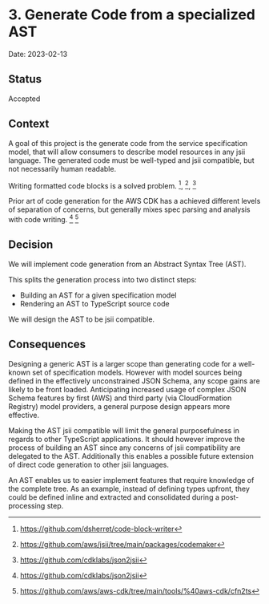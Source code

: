 # 3. Generate Code from a specialized AST

Date: 2023-02-13

## Status

Accepted

## Context

A goal of this project is the generate code from the service specification model,
that will allow consumers to describe model resources in any jsii language.
The generated code must be well-typed and jsii compatible, but not necessarily human readable.

Writing formatted code blocks is a solved problem. [^code-block-writer], [^codemaker], [^json2jsii]

Prior art of code generation for the AWS CDK has a achieved different levels of separation of concerns, but generally mixes spec parsing and analysis with code writing.
 [^json2jsii] [^cfn2ts]

## Decision

We will implement code generation from an Abstract Syntax Tree (AST).

This splits the generation process into two distinct steps:

- Building an AST for a given specification model
- Rendering an AST to TypeScript source code

We will design the AST to be jsii compatible.

## Consequences

Designing a generic AST is a larger scope than generating code for a well-known set of specification models.
However with model sources being defined in the effectively unconstrained JSON Schema, any scope gains are likely to be front loaded.
Anticipating increased usage of complex JSON Schema features by first (AWS) and third party (via CloudFormation Registry) model providers, a general purpose design appears more effective.

Making the AST jsii compatible will limit the general purposefulness in regards to other TypeScript applications.
It should however improve the process of building an AST since any concerns of jsii compatibility are delegated to the AST.
Additionally this enables a possible future extension of direct code generation to other jsii languages.

An AST enables us to easier implement features that require knowledge of the complete tree.
As an example, instead of defining types upfront, they could be defined inline and extracted and consolidated during a post-processing step.

[^code-block-writer]: https://github.com/dsherret/code-block-writer
[^codemaker]: https://github.com/aws/jsii/tree/main/packages/codemaker
[^json2jsii]: https://github.com/cdklabs/json2jsii
[^cfn2ts]: https://github.com/aws/aws-cdk/tree/main/tools/%40aws-cdk/cfn2ts
